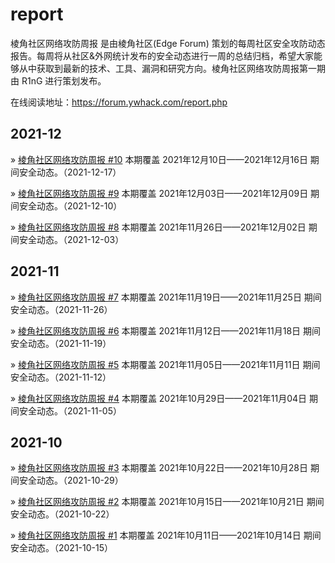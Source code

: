 # report

棱角社区网络攻防周报 是由棱角社区(Edge Forum) 策划的每周社区安全攻防动态报告。每周将从社区&外网统计发布的安全动态进行一周的总结归档，希望大家能够从中获取到最新的技术、工具、漏洞和研究方向。棱角社区网络攻防周报第一期由 R1nG 进行策划发布。

在线阅读地址：https://forum.ywhack.com/report.php

## 2021-12

» [棱角社区网络攻防周报 #10](https://forum.ywhack.com/report.php?10) 本期覆盖 2021年12月10日——2021年12月16日 期间安全动态。（2021-12-17）

» [棱角社区网络攻防周报 #9](https://forum.ywhack.com/report.php?9) 本期覆盖 2021年12月03日——2021年12月09日 期间安全动态。（2021-12-10）

» [棱角社区网络攻防周报 #8](https://forum.ywhack.com/report.php?8) 本期覆盖 2021年11月26日——2021年12月02日 期间安全动态。（2021-12-03）

## 2021-11

» [棱角社区网络攻防周报 #7](https://forum.ywhack.com/report.php?7) 本期覆盖 2021年11月19日——2021年11月25日 期间安全动态。（2021-11-26）

» [棱角社区网络攻防周报 #6](https://forum.ywhack.com/report.php?6) 本期覆盖 2021年11月12日——2021年11月18日 期间安全动态。（2021-11-19）

» [棱角社区网络攻防周报 #5](https://forum.ywhack.com/report.php?5) 本期覆盖 2021年11月05日——2021年11月11日 期间安全动态。（2021-11-12）

» [棱角社区网络攻防周报 #4](https://forum.ywhack.com/report.php?4) 本期覆盖 2021年10月29日——2021年11月04日 期间安全动态。（2021-11-05）

## 2021-10

» [棱角社区网络攻防周报 #3](https://forum.ywhack.com/report.php?3) 本期覆盖 2021年10月22日——2021年10月28日 期间安全动态。（2021-10-29）

» [棱角社区网络攻防周报 #2](https://forum.ywhack.com/report.php?2) 本期覆盖 2021年10月15日——2021年10月21日 期间安全动态。（2021-10-22）

» [棱角社区网络攻防周报 #1](https://forum.ywhack.com/report.php?1) 本期覆盖 2021年10月11日——2021年10月14日 期间安全动态。（2021-10-15）
